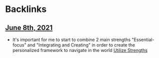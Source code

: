 
# Backlinks
## [June 8th, 2021](<June 8th, 2021.md>)
- It's important for me to start to combine 2 main strengths "Essential-focus" and "Integrating and Creating" in order to create the personalized framework to navigate in the world [Utilize Strengths](<Utilize Strengths.md>)


